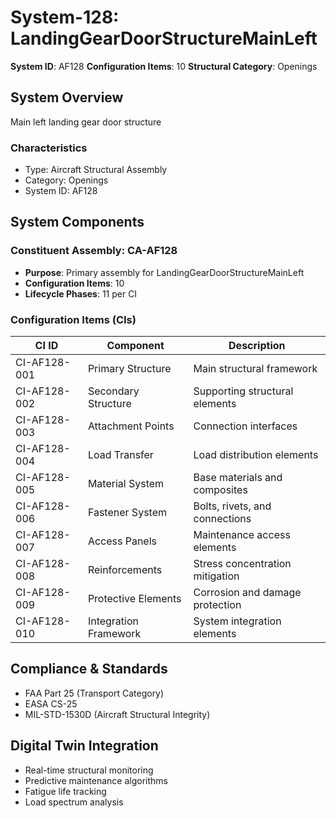 # System-128: LandingGearDoorStructureMainLeft

**System ID**: AF128
**Configuration Items**: 10
**Structural Category**: Openings

## System Overview

Main left landing gear door structure

### Characteristics
- Type: Aircraft Structural Assembly
- Category: Openings
- System ID: AF128

## System Components

### Constituent Assembly: CA-AF128
- **Purpose**: Primary assembly for LandingGearDoorStructureMainLeft
- **Configuration Items**: 10
- **Lifecycle Phases**: 11 per CI

### Configuration Items (CIs)

| CI ID | Component | Description |
|-------|-----------|-------------|
| CI-AF128-001 | Primary Structure | Main structural framework |
| CI-AF128-002 | Secondary Structure | Supporting structural elements |
| CI-AF128-003 | Attachment Points | Connection interfaces |
| CI-AF128-004 | Load Transfer | Load distribution elements |
| CI-AF128-005 | Material System | Base materials and composites |
| CI-AF128-006 | Fastener System | Bolts, rivets, and connections |
| CI-AF128-007 | Access Panels | Maintenance access elements |
| CI-AF128-008 | Reinforcements | Stress concentration mitigation |
| CI-AF128-009 | Protective Elements | Corrosion and damage protection |
| CI-AF128-010 | Integration Framework | System integration elements |

## Compliance & Standards
- FAA Part 25 (Transport Category)
- EASA CS-25
- MIL-STD-1530D (Aircraft Structural Integrity)

## Digital Twin Integration
- Real-time structural monitoring
- Predictive maintenance algorithms
- Fatigue life tracking
- Load spectrum analysis
